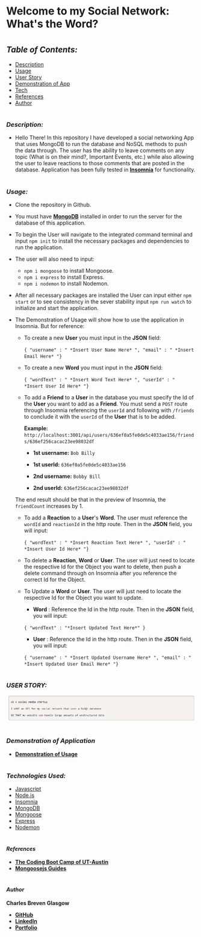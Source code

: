 # **Welcome to my Social Network: What's the Word?**

#

## *Table of Contents:*

* [Description](#description)
* [Usage](#usage)
* [User Story](#user-story)
* [Demonstration of App](#demonstration-of-application)
* [Tech](#technologies-used)
* [References](#references)
* [Author](#author)

#

### *Description:*

- Hello There! In this repository I have developed a social networking App that uses MongoDB to run the database and NoSQL methods to push the data through. The user has the ability to leave comments on any topic (What is on their mind?, Important Events, etc.) while also allowing the user to leave reactions to those comments that are posted in the database. Application has been fully tested in **[Insomnia](https://insomnia.rest/products/insomnia)** for functionality.

#

### *Usage:*

* Clone the repository in Github.

* You must have **[MongoDB](https://www.mongodb.com/)** installed in order to run the server for the database of this application.

* To begin the User will navigate to the integrated command terminal and input `npm init` to install the necessary packages and dependencies to run the application.

* The user will also need to input:
    * `npm i mongoose` to install Mongoose.
    * `npm i express` to install Express.
    * `npm i nodemon` to install Nodemon.

* After all necessary packages are installed the User can input either `npm start` or to see consistency in the sever stability input `npm run watch` to initialize and start the application.

* The Demonstration of Usage will show how to use the application in Insomnia. But for reference:

    * To create a new **User** you must input in the **JSON** field:

        `{ "username" : " *Insert User Name Here* ", "email" : " *Insert Email Here* "}`
    
    * To create a new **Word** you must input in the **JSON** field:

        `{ "wordText" : " *Insert Word Text Here* ", "userId" : " *Insert User Id Here* "}`

    *  To add a **Friend** to a **User** in the database you must specify the Id of the **User** you want to add as a **Friend**. You must send a `POST` route through Insomnia referencing the `userId` and following with `/friends` to conclude it with the `userId` of the **User** that is to be added.

        **Example:** `http://localhost:3001/api/users/636ef0a5fe0de5c4033ae156/friends/636ef256cacac23ee98032df`

        - **1st username:** `Bob Billy`
        - **1st userId:** `636ef0a5fe0de5c4033ae156`

        - **2nd username:** `Bobby Bill`
        - **2nd userId:** `636ef256cacac23ee98032df`

    The end result should be that in the preview of Insomnia, the `friendCount` increases by 1.
    
    * To add a **Reaction** to a **User**'s **Word**. The user must reference the `wordId` and `reactionId` in the http route. Then in the **JSON** field, you will input:

        `{ "wordText" : " *Insert Reaction Text Here* ", "userId" : " *Insert User Id Here* "}`

    * To delete a **Reaction**, **Word** or **User**. The user will just need to locate the respective Id for the Object you want to delete, then push a delete command through on Insomnia after you reference the correct Id for the Object.

    * To Update a **Word** or **User**. The user will just need to locate the respective Id for the Object you want to update.

        - **Word** : Reference the Id in the http route. Then in the **JSON** field, you will input:

        `{ "wordText" : "*Insert Updated Text Here*" }`

        - **User** : Reference the Id in the http route. Then in the **JSON** field, you will input:

        `{ "username" : " *Insert Updated Username Here* ", "email" : " *Insert Updated User Email Here* "}`

#

### *USER STORY:*

![User Story](./img/user.story.m18.png)

#

### *Demonstration of Application*

- **[Demonstration of Usage](https://drive.google.com/file/d/1j87VTiwTHgQixxlLTAHsntsl4HHg_PvW/view)**

#

### *Technologies Used:*


* [Javascript](https://www.javascript.com/)
* [Node.js](https://nodejs.org/en/)
* [Insomnia](https://insomnia.rest/products/insomnia)
* [MongoDB](https://www.mongodb.com/)
* [Mongoose](https://mongoosejs.com/docs/)
* [Express](https://expressjs.com/)
* [Nodemon](https://nodemon.io/)

#

#### *References*

- **[The Coding Boot Camp of UT-Austin](https://techbootcamps.utexas.edu/coding/)**
- **[Mongoosejs Guides](https://mongoosejs.com/docs/guides.html)**

#

#### *Author*

**Charles Breven Glasgow**

- **[GitHub](https://github.com/Brevenn)**
- **[LinkedIn](https://www.linkedin.com/in/charles-glasgow-7b07a41a3/)**
- **[Portfolio](https://brevenn.github.io/Portfolio-Full-Stack/)**

#